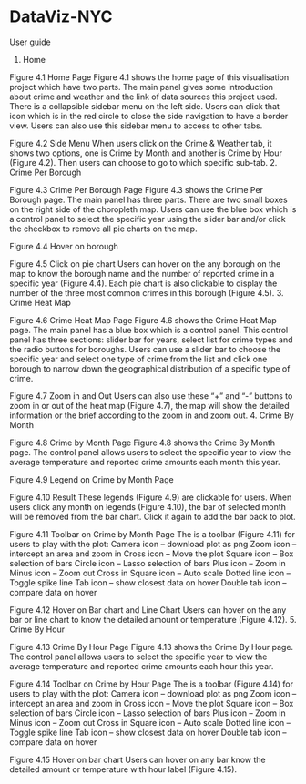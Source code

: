 # DataViz-NYC

User guide
1.	Home 
 
Figure 4.1 Home Page
Figure 4.1 shows the home page of this visualisation project which have two parts. The main panel gives some introduction about crime and weather and the link of data sources this project used. There is a collapsible sidebar menu on the left side. Users can click that icon which is in the red circle to close the side navigation to have a border view. Users can also use this sidebar menu to access to other tabs. 

 
Figure 4.2 Side Menu
When users click on the Crime & Weather tab, it shows two options, one is Crime by Month and another is Crime by Hour (Figure 4.2). Then users can choose to go to which specific sub-tab.
2.	Crime Per Borough 
 
Figure 4.3 Crime Per Borough Page
Figure 4.3 shows the Crime Per Borough page. The main panel has three parts. There are two small boxes on the right side of the choropleth map. Users can use the blue box which is a control panel to select the specific year using the slider bar and/or click the checkbox to remove all pie charts on the map.

 
Figure 4.4 Hover on borough
 
Figure 4.5 Click on pie chart
Users can hover on the any borough on the map to know the borough name and the number of reported crime in a specific year (Figure 4.4). Each pie chart is also clickable to display the number of the three most common crimes in this borough (Figure 4.5).
3.	Crime Heat Map 
 
Figure 4.6 Crime Heat Map Page
Figure 4.6 shows the Crime Heat Map page. The main panel has a blue box which is a control panel. This control panel has three sections: slider bar for years, select list for crime types and the radio buttons for boroughs. Users can use a slider bar to choose the specific year and select one type of crime from the list and click one borough to narrow down the geographical distribution of a specific type of crime.

 
Figure 4.7 Zoom in and Out
Users can also use these “+” and “-” buttons to zoom in or out of the heat map (Figure 4.7), the map will show the detailed information or the brief according to the zoom in and zoom out.
4.	Crime By Month 
 
Figure 4.8 Crime by Month Page
Figure 4.8 shows the Crime By Month page. The control panel allows users to select the specific year to view the average temperature and reported crime amounts each month this year.
 
Figure 4.9 Legend on Crime by Month Page
 
Figure 4.10 Result
These legends (Figure 4.9) are clickable for users. When users click any month on legends (Figure 4.10), the bar of selected month will be removed from the bar chart. Click it again to add the bar back to plot.
 
Figure 4.11 Toolbar on Crime by Month Page
The is a toolbar (Figure 4.11) for users to play with the plot:
	Camera icon – download plot as png
	Zoom icon – intercept an area and zoom in
Cross icon – Move the plot 
Square icon – Box selection of bars
Circle icon – Lasso selection of bars
Plus icon – Zoom in
Minus icon – Zoom out
Cross in Square icon – Auto scale
Dotted line icon – Toggle spike line
Tab icon – show closest data on hover
Double tab icon – compare data on hover

 
 
Figure 4.12 Hover on Bar chart and Line Chart
Users can hover on the any bar or line chart to know the detailed amount or temperature (Figure 4.12).
5.	Crime By Hour 
 
Figure 4.13 Crime By Hour Page
Figure 4.13 shows the Crime By Hour page. The control panel allows users to select the specific year to view the average temperature and reported crime amounts each hour this year.

 
Figure 4.14 Toolbar on Crime by Hour Page
The is a toolbar (Figure 4.14) for users to play with the plot:
	Camera icon – download plot as png
	Zoom icon – intercept an area and zoom in
Cross icon – Move the plot 
Square icon – Box selection of bars
Circle icon – Lasso selection of bars
Plus icon – Zoom in
Minus icon – Zoom out
Cross in Square icon – Auto scale
Dotted line icon – Toggle spike line
Tab icon – show closest data on hover
Double tab icon – compare data on hover
 
Figure 4.15 Hover on bar chart 
Users can hover on any bar know the detailed amount or temperature with hour label (Figure 4.15).
